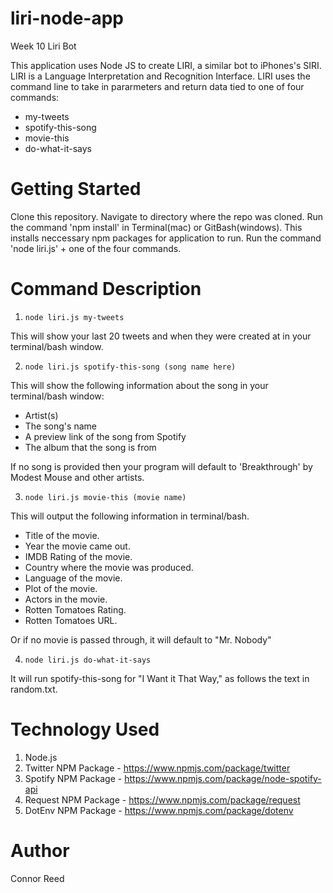 # liri-node-app

Week 10 Liri Bot

This application uses Node JS to create LIRI, a similar bot to iPhones's SIRI. LIRI is a Language Interpretation and Recognition Interface.  LIRI uses the command line to take in pararmeters and return data tied to one of four commands:

- my-tweets
- spotify-this-song
- movie-this
- do-what-it-says

# Getting Started

Clone this repository.
Navigate to directory where the repo was cloned.
Run the command 'npm install' in Terminal(mac) or GitBash(windows). This installs neccessary npm packages for application to run.
Run the command 'node liri.js' + one of the four commands.

# Command Description

 1. ```node liri.js my-tweets```

This will show your last 20 tweets and when they were created at in your terminal/bash window.

 2. ```node liri.js spotify-this-song (song name here)```

This will show the following information about the song in your terminal/bash window:

- Artist(s)
- The song's name
- A preview link of the song from Spotify
- The album that the song is from

If no song is provided then your program will default to 'Breakthrough' by Modest Mouse and other artists.

 3. ```node liri.js movie-this (movie name)```

This will output the following information in terminal/bash.

- Title of the movie.
- Year the movie came out.
- IMDB Rating of the movie.
- Country where the movie was produced.
- Language of the movie.
- Plot of the movie.
- Actors in the movie.
- Rotten Tomatoes Rating.
- Rotten Tomatoes URL.

Or if no movie is passed through, it will default to "Mr. Nobody"

 4. ```node liri.js do-what-it-says```

It will run spotify-this-song for "I Want it That Way," as follows the text in random.txt.

# Technology Used

1. Node.js
2. Twitter NPM Package - https://www.npmjs.com/package/twitter
3. Spotify NPM Package - https://www.npmjs.com/package/node-spotify-api
4. Request NPM Package - https://www.npmjs.com/package/request 
5. DotEnv NPM Package - https://www.npmjs.com/package/dotenv

# Author 
Connor Reed




